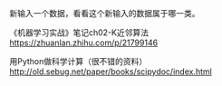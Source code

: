 新输入一个数据，看看这个新输入的数据属于哪一类。

《机器学习实战》笔记ch02-K近邻算法
https://zhuanlan.zhihu.com/p/21799146

用Python做科学计算（很不错的资料）
http://old.sebug.net/paper/books/scipydoc/index.html

